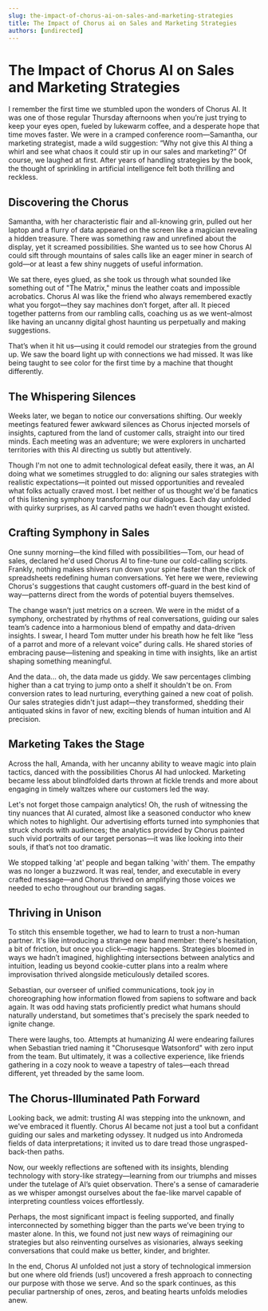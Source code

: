 ```yaml
---
slug: the-impact-of-chorus-ai-on-sales-and-marketing-strategies
title: The Impact of Chorus ai on Sales and Marketing Strategies
authors: [undirected]
---
```



# The Impact of Chorus AI on Sales and Marketing Strategies

I remember the first time we stumbled upon the wonders of Chorus AI. It was one of those regular Thursday afternoons when you’re just trying to keep your eyes open, fueled by lukewarm coffee, and a desperate hope that time moves faster. We were in a cramped conference room—Samantha, our marketing strategist, made a wild suggestion: “Why not give this AI thing a whirl and see what chaos it could stir up in our sales and marketing?” Of course, we laughed at first. After years of handling strategies by the book, the thought of sprinkling in artificial intelligence felt both thrilling and reckless.

## Discovering the Chorus

Samantha, with her characteristic flair and all-knowing grin, pulled out her laptop and a flurry of data appeared on the screen like a magician revealing a hidden treasure. There was something raw and unrefined about the display, yet it screamed possibilities. She wanted us to see how Chorus AI could sift through mountains of sales calls like an eager miner in search of gold—or at least a few shiny nuggets of useful information.

We sat there, eyes glued, as she took us through what sounded like something out of "The Matrix," minus the leather coats and impossible acrobatics. Chorus AI was like the friend who always remembered exactly what you forgot—they say machines don’t forget, after all. It pieced together patterns from our rambling calls, coaching us as we went–almost like having an uncanny digital ghost haunting us perpetually and making suggestions. 

That’s when it hit us—using it could remodel our strategies from the ground up. We saw the board light up with connections we had missed. It was like being taught to see color for the first time by a machine that thought differently.

## The Whispering Silences

Weeks later, we began to notice our conversations shifting. Our weekly meetings featured fewer awkward silences as Chorus injected morsels of insights, captured from the land of customer calls, straight into our tired minds. Each meeting was an adventure; we were explorers in uncharted territories with this AI directing us subtly but attentively.  

Though I'm not one to admit technological defeat easily, there it was, an AI doing what we sometimes struggled to do: aligning our sales strategies with realistic expectations—it pointed out missed opportunities and revealed what folks actually craved most. I bet neither of us thought we'd be fanatics of this listening symphony transforming our dialogues. Each day unfolded with quirky surprises, as AI carved paths we hadn’t even thought existed.

## Crafting Symphony in Sales

One sunny morning—the kind filled with possibilities—Tom, our head of sales, declared he'd used Chorus AI to fine-tune our cold-calling scripts. Frankly, nothing makes shivers run down your spine faster than the click of spreadsheets redefining human conversations. Yet here we were, reviewing Chorus's suggestions that caught customers off-guard in the best kind of way—patterns direct from the words of potential buyers themselves.

The change wasn’t just metrics on a screen. We were in the midst of a symphony, orchestrated by rhythms of real conversations, guiding our sales team’s cadence into a harmonious blend of empathy and data-driven insights. I swear, I heard Tom mutter under his breath how he felt like “less of a parrot and more of a relevant voice” during calls. He shared stories of embracing pause—listening and speaking in time with insights, like an artist shaping something meaningful. 

And the data... oh, the data made us giddy. We saw percentages climbing higher than a cat trying to jump onto a shelf it shouldn't be on. From conversion rates to lead nurturing, everything gained a new coat of polish. Our sales strategies didn't just adapt—they transformed, shedding their antiquated skins in favor of new, exciting blends of human intuition and AI precision.

## Marketing Takes the Stage

Across the hall, Amanda, with her uncanny ability to weave magic into plain tactics, danced with the possibilities Chorus AI had unlocked. Marketing became less about blindfolded darts thrown at fickle trends and more about engaging in timely waltzes where our customers led the way. 

Let's not forget those campaign analytics! Oh, the rush of witnessing the tiny nuances that AI curated, almost like a seasoned conductor who knew which notes to highlight. Our advertising efforts turned into symphonies that struck chords with audiences; the analytics provided by Chorus painted such vivid portraits of our target personas—it was like looking into their souls, if that’s not too dramatic.  

We stopped talking 'at' people and began talking 'with' them. The empathy was no longer a buzzword. It was real, tender, and executable in every crafted message—and Chorus thrived on amplifying those voices we needed to echo throughout our branding sagas.

## Thriving in Unison

To stitch this ensemble together, we had to learn to trust a non-human partner. It's like introducing a strange new band member: there's hesitation, a bit of friction, but once you click—magic happens. Strategies bloomed in ways we hadn’t imagined, highlighting intersections between analytics and intuition, leading us beyond cookie-cutter plans into a realm where improvisation thrived alongside meticulously detailed scores.

Sebastian, our overseer of unified communications, took joy in choreographing how information flowed from sapiens to software and back again. It was odd having stats proficiently predict what humans should naturally understand, but sometimes that's precisely the spark needed to ignite change.

There were laughs, too. Attempts at humanizing AI were endearing failures when Sebastian tried naming it "Chorusesque Watsonford" with zero input from the team. But ultimately, it was a collective experience, like friends gathering in a cozy nook to weave a tapestry of tales—each thread different, yet threaded by the same loom. 

## The Chorus-Illuminated Path Forward

Looking back, we admit: trusting AI was stepping into the unknown, and we've embraced it fluently. Chorus AI became not just a tool but a confidant guiding our sales and marketing odyssey. It nudged us into Andromeda fields of data interpretations; it invited us to dare tread those ungrasped-back-then paths.

Now, our weekly reflections are softened with its insights, blending technology with story-like strategy—learning from our triumphs and misses under the tutelage of AI’s quiet observation. There's a sense of camaraderie as we whisper amongst ourselves about the fae-like marvel capable of interpreting countless voices effortlessly.

Perhaps, the most significant impact is feeling supported, and finally interconnected by something bigger than the parts we’ve been trying to master alone. In this, we found not just new ways of reimagining our strategies but also reinventing ourselves as visionaries, always seeking conversations that could make us better, kinder, and brighter.

In the end, Chorus AI unfolded not just a story of technological immersion but one where old friends (us!) uncovered a fresh approach to connecting our purpose with those we serve. And so the spark continues, as this peculiar partnership of ones, zeros, and beating hearts unfolds melodies anew.